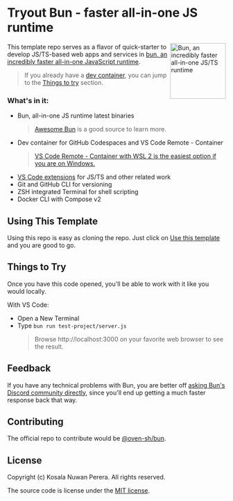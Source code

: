# Tryout Bun - faster all-in-one JS runtime

[<img align="right" alt="Bun, an incredibly faster all-in-one JS/TS runtime" width="128rem" src="https://camo.githubusercontent.com/cc7b5924f05d4f0743ce6d7969405545cb997e58dec5f9d5f8718011c7d446ae/68747470733a2f2f62756e2e73682f6c6f676f4032782e706e67" />][bun-homepage]

This template repo serves as a flavor of quick-starter to develop JS/TS-based web apps and services in [bun, an incredibly faster all-in-one JavaScript runtime][bun-homepage].

> If you already have a [dev container][gh-codespaces-quickstart], you can jump to the [Things to try](#things-to-try) section.

### What's in it:

- Bun, all-in-one JS runtime latest binaries
  > [Awesome Bun][awesome-list-bun] is a good source to learn more.
- Dev container for GitHub Codespaces and VS Code Remote - Container
  > [VS Code Remote - Container with WSL 2 is the easiest option if you are on Windows.][gh-bun-discussion-windows-support]
- [VS Code extensions](/.devcontainer/devcontainer.json) for JS/TS and other related work
- Git and GitHub CLI for versioning
- ZSH integrated Terminal for shell scripting
- Docker CLI with Compose v2

[bun-homepage]: https://bun.sh
[gh-codespaces-quickstart]: https://docs.github.com/en/codespaces/getting-started/quickstart
[awesome-list-bun]: https://github.com/apvarun/awesome-bun#videos
[gh-bun-discussion-windows-support]: https://github.com/oven-sh/bun/discussions/361#discussioncomment-3118535

## Using This Template

Using this repo is easy as cloning the repo. Just click on [Use this template][gh-use-this] and you are good to go.

[gh-use-this]: https://github.com/kosalanuwan/vscode-remote-try-bun/generate

## Things to Try

Once you have this code opened, you'll be able to work with it like you would locally.

With VS Code:
- Open a New Terminal
- Type `bun run test-project/server.js`
  > Browse http://localhost:3000 on your favorite web browser to see the result.

## Feedback

If you have any technical problems with Bun, you are better off [asking Bun's Discord community directly][bun-discord], since you'll end up getting a much faster response back that way.

[bun-discord]: https://bun.sh/discord

## Contributing

The official repo to contribute would be  [@oven-sh/bun][gh-bun-repo].

[gh-bun-repo]: https://github.com/oven-sh/bun/#readme

## License

Copyright (c) Kosala Nuwan Perera. All rights reserved.

The source code is license under the [MIT license](LICENSE).